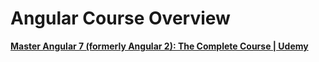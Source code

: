 # Angular Course Overview
[**Master Angular 7 (formerly Angular 2): The Complete Course | Udemy**](https://www.udemy.com/course/the-complete-guide-to-angular-2/)
